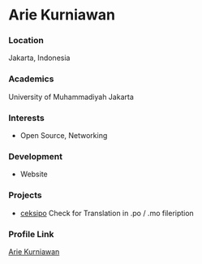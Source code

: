 # Arie Kurniawan

### Location

Jakarta, Indonesia

### Academics

University of Muhammadiyah Jakarta

### Interests

- Open Source, Networking

### Development

- Website

### Projects

- [ceksipo](https://github.com/arkwrn/ceksipo) Check for Translation in .po / .mo fileription

### Profile Link

[Arie Kurniawan](https://github.com/arkwrn)

